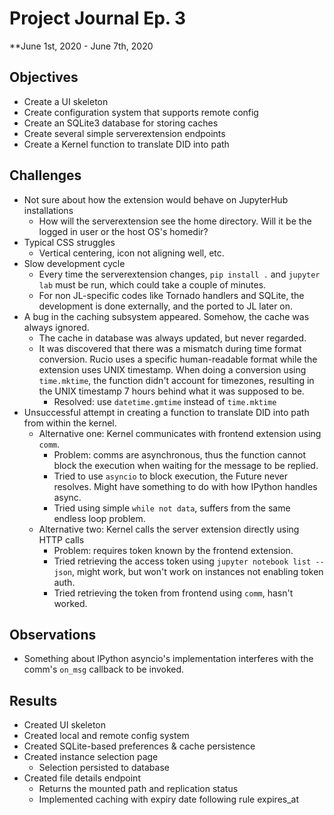 # Project Journal Ep. 3
**June 1st, 2020 - June 7th, 2020

## Objectives
- Create a UI skeleton
- Create configuration system that supports remote config
- Create an SQLite3 database for storing caches
- Create several simple serverextension endpoints
- Create a Kernel function to translate DID into path

## Challenges
- Not sure about how the extension would behave on JupyterHub installations
  - How will the serverextension see the home directory. Will it be the logged in user or the host OS's homedir?
- Typical CSS struggles
  - Vertical centering, icon not aligning well, etc.
- Slow development cycle
  - Every time the serverextension changes, `pip install .` and `jupyter lab` must be run, which could take a couple of minutes.
  - For non JL-specific codes like Tornado handlers and SQLite, the development is done externally, and the ported to JL later on.
- A bug in the caching subsystem appeared. Somehow, the cache was always ignored.
  - The cache in database was always updated, but never regarded.
  - It was discovered that there was a mismatch during time format conversion. Rucio uses a specific human-readable format while the extension uses UNIX timestamp. When doing a conversion using `time.mktime`, the function didn't account for timezones, resulting in the UNIX timestamp 7 hours behind what it was supposed to be.
    - Resolved: use `datetime.gmtime` instead of `time.mktime`
- Unsuccessful attempt in creating a function to translate DID into path from within the kernel.
  - Alternative one: Kernel communicates with frontend extension using `comm`.
    - Problem: comms are asynchronous, thus the function cannot block the execution when waiting for the message to be replied.
    - Tried to use `asyncio` to block execution, the Future never resolves. Might have something to do with how IPython handles async.
    - Tried using simple `while not data`, suffers from the same endless loop problem.
  - Alternative two: Kernel calls the server extension directly using HTTP calls
    - Problem: requires token known by the frontend extension.
    - Tried retrieving the access token using `jupyter notebook list --json`, might work, but won't work on instances not enabling token auth.
    - Tried retrieving the token from frontend using `comm`, hasn't worked.

## Observations
- Something about IPython asyncio's implementation interferes with the comm's `on_msg` callback to be invoked.

## Results
- Created UI skeleton
- Created local and remote config system
- Created SQLite-based preferences & cache persistence
- Created instance selection page
  - Selection persisted to database
- Created file details endpoint
  - Returns the mounted path and replication status
  - Implemented caching with expiry date following rule expires_at